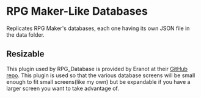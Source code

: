 # RPG Maker-Like Databases
Replicates RPG Maker's databases, each one having its own JSON file in the data folder.

## Resizable
This plugin used by RPG_Database is provided by Eranot at their [GitHub repo](https://github.com/Eranot/godot-resizable).
This plugin is used so that the various database screens will be small enough to fit small screens(like my own) but be expandable if you have a larger screen you want to take advantage of.
